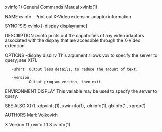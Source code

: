 xvinfo(1)                                                                                  General Commands Manual                                                                                  xvinfo(1)

NAME
       xvinfo - Print out X-Video extension adaptor information

SYNOPSIS
       xvinfo [-display displayname]

DESCRIPTION
       xvinfo prints out the capabilities of any video adaptors associated with the display that are accessible through the X-Video extension.

OPTIONS
       -display display
               This argument allows you to specify the server to query; see X(7).

       -short  Output less details, to reduce the amount of text.

       -version
               Output program version, then exit.

ENVIRONMENT
       DISPLAY This variable may be used to specify the server to query.

SEE ALSO
       X(7), xdpyinfo(1), xwininfo(1), xdriinfo(1), glxinfo(1), xprop(1)

AUTHORS
       Mark Vojkovich

X Version 11                                                                                     xvinfo 1.1.3                                                                                       xvinfo(1)

